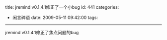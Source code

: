 title: jremind v0.1.4.1修正了一个小bug
id: 441
categories:
  - 闲言碎语
date: 2009-05-11 09:42:00
tags:
---

jremind v0.1.4.1修正了焦点问题的bug
</br>